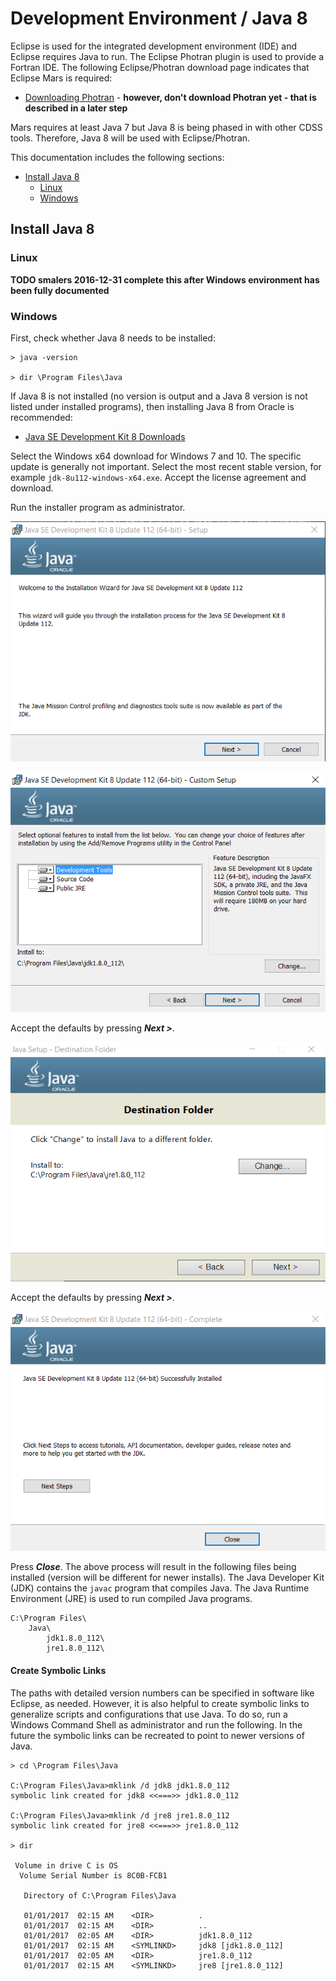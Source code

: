 # Development Environment / Java 8

Eclipse is used for the integrated development environment (IDE) and Eclipse requires Java to run.
The Eclipse Photran plugin is used to provide a Fortran IDE.
The following Eclipse/Photran download page indicates that Eclipse Mars is required:

* [Downloading Photran](https://eclipse.org/photran/download.php) - **however, don't download Photran yet - that is described in a later step**

Mars requires at least Java 7 but Java 8 is being phased in with other CDSS tools.
Therefore, Java 8 will be used with Eclipse/Photran.

This documentation includes the following sections:

* [Install Java 8](#install-java-8)
	+ [Linux](#linux)
	+ [Windows](#windows)

## Install Java 8

### Linux

**TODO smalers 2016-12-31 complete this after Windows environment has been fully documented**

### Windows

First, check whether Java 8 needs to be installed:

```text
> java -version

> dir \Program Files\Java
```

If Java 8 is not installed (no version is output and a Java 8 version is not listed under installed programs),
then installing Java 8 from Oracle is recommended:

* [Java SE Development Kit 8 Downloads](http://www.oracle.com/technetwork/java/javase/downloads/jdk8-downloads-2133151.html)

Select the Windows x64 download for Windows 7 and 10.
The specific update is generally not important.  Select the most recent stable version, for example `jdk-8u112-windows-x64.exe`.
Accept the license agreement and download.

Run the installer program as administrator.

![Install Java 8 1](java8-images/install-java8-1.png)

![Install Java 8 2](java8-images/install-java8-2.png)

Accept the defaults by pressing ***Next >***.

![Install Java 8 3](java8-images/install-java8-3.png)

Accept the defaults by pressing ***Next >***.

![Install Java 8 4](java8-images/install-java8-4.png)

Press ***Close***.  The above process will result in the following files being installed (version will be different for newer installs).
The Java Developer Kit (JDK) contains the `javac` program that compiles Java.
The Java Runtime Environment (JRE) is used to run compiled Java programs.

```text
C:\Program Files\
    Java\
        jdk1.8.0_112\  
        jre1.8.0_112\  
```

#### Create Symbolic Links

The paths with detailed version numbers can be specified in software like Eclipse, as needed.
However, it is also helpful to create symbolic links to generalize scripts and configurations that use Java.
To do so, run a Windows Command Shell as administrator and run the following.
In the future the symbolic links can be recreated to point to newer versions of Java.

```com
> cd \Program Files\Java

C:\Program Files\Java>mklink /d jdk8 jdk1.8.0_112
symbolic link created for jdk8 <<===>> jdk1.8.0_112

C:\Program Files\Java>mklink /d jre8 jre1.8.0_112
symbolic link created for jre8 <<===>> jre1.8.0_112

> dir

 Volume in drive C is OS
  Volume Serial Number is 8C0B-FCB1

   Directory of C:\Program Files\Java

   01/01/2017  02:15 AM    <DIR>          .
   01/01/2017  02:15 AM    <DIR>          ..
   01/01/2017  02:05 AM    <DIR>          jdk1.8.0_112
   01/01/2017  02:15 AM    <SYMLINKD>     jdk8 [jdk1.8.0_112]
   01/01/2017  02:05 AM    <DIR>          jre1.8.0_112
   01/01/2017  02:15 AM    <SYMLINKD>     jre8 [jre1.8.0_112]

```


